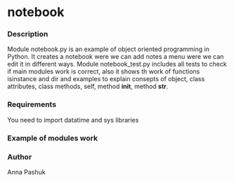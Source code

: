 # notebook
### Description
Module notebook.py is an example of object oriented programming in Python.
It creates a notebook were we can add notes a menu were we can edit it in different ways.
Module notebook_test.py includes all tests to check if main modules work is correct, also it shows th work of functions isinstance and dir and examples to explain consepts of object, class attributes, class methods, self, method __init__, method __str__.

### Requirements
You need to import datatime and sys libraries
### Example of modules work

### Author
Anna Pashuk

